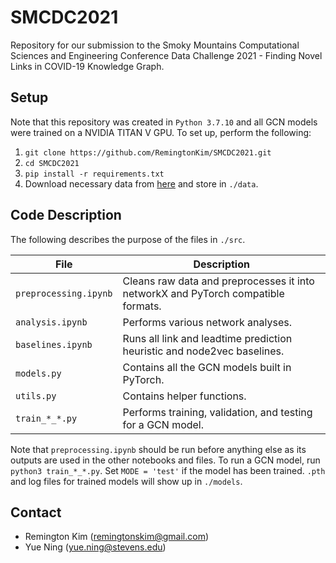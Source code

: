 # SMCDC2021

Repository for our submission to the Smoky Mountains Computational Sciences and Engineering Conference Data Challenge 2021 - Finding Novel Links in COVID-19 Knowledge
Graph.

## Setup
Note that this repository was created in `Python 3.7.10` and all GCN models were trained on a NVIDIA TITAN V GPU. To set up, perform the following:

1. `git clone https://github.com/RemingtonKim/SMCDC2021.git`
2. `cd SMCDC2021`
3. `pip install -r requirements.txt`
4. Download necessary data from [here](https://github.com/ORNL/smcdc-2021-covid-kg) and store in `./data`.

## Code Description
The following describes the purpose of the files in `./src`. 

File|Description
---|---
`preprocessing.ipynb`| Cleans raw data and preprocesses it into networkX and PyTorch compatible formats.
`analysis.ipynb` | Performs various network analyses.
`baselines.ipynb` | Runs all link and leadtime prediction heuristic and node2vec baselines.
`models.py` | Contains all the GCN models built in PyTorch.
`utils.py` | Contains helper functions.
`train_*_*.py` | Performs training, validation, and testing for a GCN model. 

Note that `preprocessing.ipynb` should be run before anything else as its outputs are used in the other notebooks and files. To run a GCN model, run `python3 train_*_*.py`. Set `MODE = 'test'` if the model has been trained. `.pth` and log files for trained models will show up in `./models`. 

## Contact
* Remington Kim (remingtonskim@gmail.com)
* Yue Ning (yue.ning@stevens.edu)
